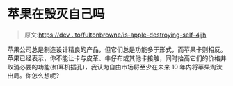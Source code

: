 # 苹果在毁灭自己吗

> 原文:[https://dev . to/fultonbrowne/is-apple-destroying-self-4jjh](https://dev.to/fultonbrowne/is-apple-destroying-themselves-4jjh)

苹果公司总是制造设计精良的产品，但它们总是功能多于形式，而苹果卡则相反。苹果已经表示，你不能让卡与皮革、牛仔布或其他卡接触，同时抬高它们的价格并取消必要的功能(如耳机插孔)，我认为自由市场将至少在未来 10 年内将苹果淘汰出局。你怎么想呢?
